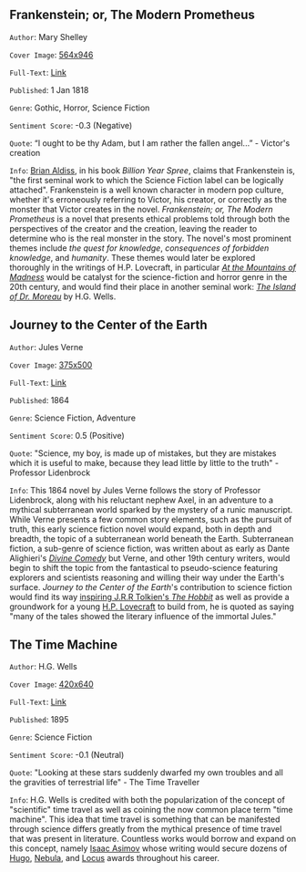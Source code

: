 ## Frankenstein; or, The Modern Prometheus
`Author`: Mary Shelley

`Cover Image`: [564x946](http://wwwcdn.printmag.com/wp-content/uploads/uncredited-1963-Frankenstein-Mary-Shelley-Airmont-Books-Classic-Series.jpg)

`Full-Text`: [Link](https://www.gutenberg.org/files/84/84-h/84-h.htm)

`Published`: 1 Jan 1818

`Genre`: Gothic, Horror, Science Fiction

`Sentiment Score`: -0.3 (Negative)

`Quote`: “I ought to be thy Adam, but I am rather the fallen angel...” - Victor's creation


`Info`: [Brian Aldiss](http://knarf.english.upenn.edu/Articles/aldiss.html), in his book *Billion Year Spree*, claims that Frankenstein is, "the first seminal work to which the Science Fiction label can be logically attached". Frankenstein is a well known character in modern pop culture, whether it's erroneously referring to Victor, his creator, or correctly as the monster that Victor creates in the novel. *Frankenstein; or, The Modern Prometheus* is a novel that presents ethical problems told through both the perspectives of the creator and the creation, leaving the reader to determine who is the real monster in the story. The novel's most prominent themes include *the quest for knowledge*, *consequences of forbidden knowledge*, and *humanity*. These themes would later be explored thoroughly in the writings of H.P. Lovecraft, in particular [*At the Mountains of Madness*](http://www.hplovecraft.com/writings/texts/fiction/mm.aspx) would be catalyst for the science-fiction and horror genre in the 20th century, and would find their place in another seminal work: [*The Island of Dr. Moreau*](https://www.gutenberg.org/files/159/159-h/159-h.htm) by H.G. Wells.

## Journey to the Center of the Earth
`Author`: Jules Verne

`Cover Image`: [375x500](https://images-na.ssl-images-amazon.com/images/I/51PIR86GBDL.jpg)

`Full-Text`: [Link](https://www.gutenberg.org/files/18857/18857-h/18857-h.htm)

`Published`: 1864

`Genre`: Science Fiction, Adventure

`Sentiment Score`: 0.5 (Positive)

`Quote`: "Science, my boy, is made up of mistakes, but they are mistakes which it is useful to make, because they lead little by little to the truth" - Professor Lidenbrock

`Info`: This 1864 novel by Jules Verne follows the story of Professor Lidenbrock, along with his reluctant nephew Axel, in an adventure to a mythical subterranean world sparked by the mystery of a runic manuscript. While Verne presents a few common story elements, such as the pursuit of truth, this early science fiction novel would expand, both in depth and breadth, the topic of a subterranean world beneath the Earth. Subterranean fiction, a sub-genre of science fiction, was written about as early as Dante Alighieri's [*Divine Comedy*](http://www.gutenberg.org/files/8800/8800-h/8800-h.htm) but Verne, and other 19th century writers, would begin to shift the topic from the fantastical to pseudo-science featuring explorers and scientists reasoning and willing their way under the Earth's surface. *Journey to the Center of the Earth*'s contribution to science fiction would find its way [inspiring J.R.R Tolkien's *The Hobbit*](http://praxeology.net/unblog12-05.htm#09) as well as provide a groundwork for a young [H.P. Lovecraft](http://alangullette.com/lit/hpl/gent.htm) to build from, he is quoted as saying "many of the tales showed the literary influence of the immortal Jules."

## The Time Machine
`Author`: H.G. Wells

`Cover Image`: [420x640](https://d2ql0oya2738vd.cloudfront.net/products/9781480483675/covers/9781480483675-medium.jpg?1484792555)

`Full-Text`: [Link](http://www.gutenberg.org/files/35/35-0.txt)

`Published`: 1895

`Genre`: Science Fiction

`Sentiment Score`: -0.1 (Neutral)

`Quote`: "Looking at these stars suddenly dwarfed my own troubles and all the gravities of terrestrial life" - The Time Traveller

`Info`: H.G. Wells is credited with both the popularization of the concept of "scientific" time travel as well as coining the now common place term "time machine". This idea that time travel is something that can be manifested through science differs greatly from the mythical presence of time travel that was present in literature. Countless works would borrow and expand on this concept, namely [Isaac Asimov](https://www.biography.com/people/isaac-asimov-9190737) whose writing would secure dozens of [Hugo](http://www.thehugoawards.org/), [Nebula](https://nebulas.sfwa.org/), and [Locus](https://locusmag.com/category/news/awards/) awards throughout his career.
